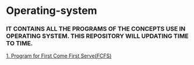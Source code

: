 # Operating-system
### IT CONTAINS ALL THE PROGRAMS OF THE CONCEPTS USE IN OPERATING SYSTEM. THIS REPOSITORY WILL UPDATING TIME TO TIME. 
<p><a href="https://github.com/anshshori2002/Operating-system/tree/main/First%20Come%20First%20Serve%20(FCFS)"> 1. Program for First Come First Serve(FCFS)</a></p>
